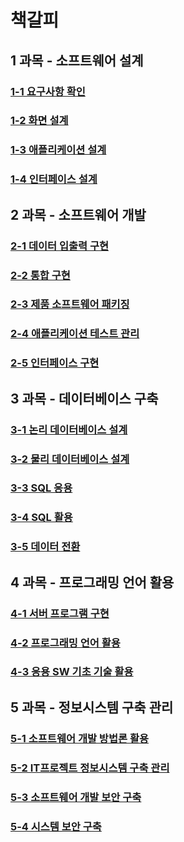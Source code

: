 # 책갈피

## 1 과목 - 소프트웨어 설계
### [1-1 요구사항 확인](/1-1_요구사항확인.md)
### [1-2 화면 설계]()
### [1-3 애플리케이션 설계]()
### [1-4 인터페이스 설계]()
## 2 과목 - 소프트웨어 개발
### [2-1 데이터 입출력 구현]()
### [2-2 통합 구현]()
### [2-3 제품 소프트웨어 패키징]()
### [2-4 애플리케이션 테스트 관리]()
### [2-5 인터페이스 구현]()
## 3 과목 - 데이터베이스 구축
### [3-1 논리 데이터베이스 설계]()
### [3-2 물리 데이터베이스 설계]()
### [3-3 SQL 응용]()
### [3-4 SQL 활용]()
### [3-5 데이터 전환]()
## 4 과목 - 프로그래밍 언어 활용
### [4-1 서버 프로그램 구현]()
### [4-2 프로그래밍 언어 활용]()
### [4-3 응용 SW 기초 기술 활용]()
## 5 과목 - 정보시스템 구축 관리
### [5-1 소프트웨어 개발 방법론 활용]()
### [5-2 IT프로젝트 정보시스템 구축 관리]()
### [5-3 소프트웨어 개발 보안 구축]()
### [5-4 시스템 보안 구축]()
